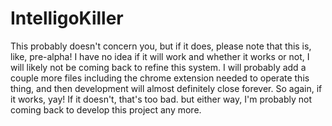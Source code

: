 # IntelligoKiller
This probably doesn't concern you, but if it does, please note that this is, like, pre-alpha! I have no idea if it will work and whether it works or not, I will likely not be coming back to refine this system. I will probably add a couple more files including the chrome extension needed to operate this thing, and then development will almost definitely close forever. So again, if it works, yay! If it doesn't, that's too bad. but either way, I'm probably not coming back to develop this project any more.
